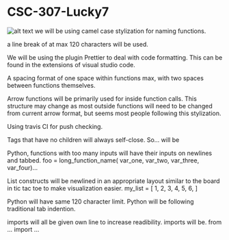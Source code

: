 # CSC-307-Lucky7
![alt text](https://travis-ci.org/rtshinta/CSC-307-Lucky7.svg?branch=main)
we will be using camel case stylization for naming functions.

a line break of at max 120 characters will be used.

We will be using the plugin Prettier to deal with code formatting. This can be found in the extensions of visual studio code.

A spacing format of one space within functions max, with two spaces between functions themselves.

Arrow functions will be primarily used for inside function calls. This structure may change as most outside functions will need to be changed from current arrow format, but seems most people following this stylization.

Using travis CI for push checking.

Tags that have no children will always self-close.
So...
<foo></foo> will be <foo />

Python, functions with too many inputs will have their inputs on newlines and tabbed.
foo = long_function_name(
    var_one, var_two,
    var_three, var_four)...

List constructs will be newlined in an appropriate layout similar to the board in tic tac toe to make visualization easier.
my_list = [
    1, 2, 3,
    4, 5, 6,
]

Python will have same 120 character limit.
Python will be following traditional tab indention.

imports will all be given own line to increase readibility. imports will be.
from ... import ...
